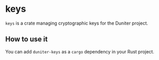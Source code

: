 # keys

`keys` is a crate managing cryptographic keys for the Duniter project.

[Duniter]: https://duniter.org/en/

## How to use it

You can add `duniter-keys` as a `cargo` dependency in your Rust project.

